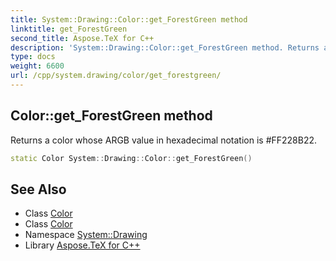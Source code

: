 ```yaml
---
title: System::Drawing::Color::get_ForestGreen method
linktitle: get_ForestGreen
second_title: Aspose.TeX for C++
description: 'System::Drawing::Color::get_ForestGreen method. Returns a color whose ARGB value in hexadecimal notation is #FF228B22 in C++.'
type: docs
weight: 6600
url: /cpp/system.drawing/color/get_forestgreen/
---
```

## Color::get_ForestGreen method


Returns a color whose ARGB value in hexadecimal notation is #FF228B22.

```cpp
static Color System::Drawing::Color::get_ForestGreen()
```

## See Also

* Class [Color](../)
* Class [Color](../)
* Namespace [System::Drawing](../../)
* Library [Aspose.TeX for C++](../../../)
